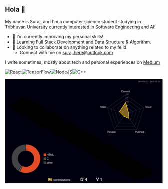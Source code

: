 ## Hola 👋

My name is Suraj, and I'm a computer science student studying in Tribhuvan University currently interested in Software Engineering and AI!

- 🔭 I’m currently improving my personal skills!
- 🌱 Learning Full Stack Development and Data Structure & Algorithm.
- 👯 Looking to collaborate on anything related to my feild.
  - Connect with me on suraj.here@outlook.com

I write sometimes, mostly about tech and personal experiences on [Medium](https://medium.com/@itsmesuraj)


![React](https://img.shields.io/badge/react-%2320232a.svg?style=for-the-badge&logo=react&logoColor=%2361DAFB)![TensorFlow](https://img.shields.io/badge/TensorFlow-%23FF6F00.svg?style=for-the-badge&logo=TensorFlow&logoColor=white)![NodeJS](https://img.shields.io/badge/node.js-6DA55F?style=for-the-badge&logo=node.js&logoColor=white)![C++](https://img.shields.io/badge/c++-%2300599C.svg?style=for-the-badge&logo=c%2B%2B&logoColor=white)

![GitHub Contribution 3D Calendar](profile-3d-contrib/profile-night-rainbow.svg)


